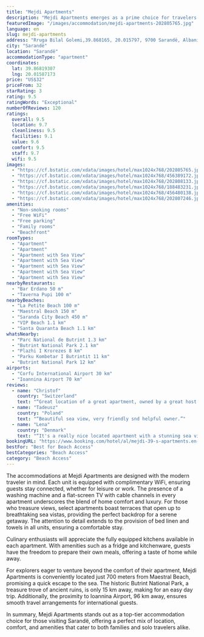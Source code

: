 ```yaml
---
title: "Mejdi Apartments"
description: "Mejdi Apartments emerges as a prime choice for travelers seeking the perfect blend of comfort and convenience in Sarandë, Vlorë County."
featuredImage: "/images/accommodation/mejdi-apartments-202805765.jpg"
language: en
slug: mejdi-apartments
address: "Rruga Bilal Golemi,39.868165, 20.015797, 9700 Sarandë, Albania"
city: "Sarandë"
location: "Sarandë"
accommodationType: "apartment"
coordinates:
  lat: 39.86819307
  lng: 20.01587173
price: "US$32"
priceFrom: 32
starRating: 3
rating: 9.5
ratingWords: "Exceptional"
numberOfReviews: 120
ratings:
  overall: 9.5
  location: 9.7
  cleanliness: 9.5
  facilities: 9.1
  value: 9.6
  comfort: 9.5
  staff: 9.7
  wifi: 9.5
images:
  - "https://cf.bstatic.com/xdata/images/hotel/max1024x768/202805765.jpg?k=381ec6142dbb6757e1440cdd8fd4803161c18361051e8bd0a00e4c4f84f15349&o=&hp=1"
  - "https://cf.bstatic.com/xdata/images/hotel/max1024x768/456389172.jpg?k=58a1111553762b05056f564979fe7a70b702957550cae5bdc396db7950578633&o=&hp=1"
  - "https://cf.bstatic.com/xdata/images/hotel/max1024x768/202808133.jpg?k=5d07dd8068ef1aa243d4f7b9accade0e17c3758267f48319106b33363926d187&o=&hp=1"
  - "https://cf.bstatic.com/xdata/images/hotel/max1024x768/188483231.jpg?k=1b00b395b95a2823c0b0fae582be4bc0d767d49728366769fb03781d8849c44c&o=&hp=1"
  - "https://cf.bstatic.com/xdata/images/hotel/max1024x768/456480138.jpg?k=869efdc69d0981d8c54c3e641595dd2441eec3c9c4f711f8d3d3289bbad2db20&o=&hp=1"
  - "https://cf.bstatic.com/xdata/images/hotel/max1024x768/202807246.jpg?k=205ac177289e2eead74148fa1a02bb3a240decc2713d715cc8c0b82bf7e167bc&o=&hp=1"
amenities:
  - "Non-smoking rooms"
  - "Free WiFi"
  - "Free parking"
  - "Family rooms"
  - "Beachfront"
roomTypes:
  - "Apartment"
  - "Apartment"
  - "Apartment with Sea View"
  - "Apartment with Sea View"
  - "Apartment with Sea View"
  - "Apartment with Sea View"
  - "Apartment with Sea View"
nearbyRestaurants:
  - "Bar Erdano 50 m"
  - "Taverna Pupi 100 m"
nearbyBeaches:
  - "La Petite Beach 100 m"
  - "Maestral Beach 150 m"
  - "Saranda City Beach 450 m"
  - "VIP Beach 1.1 km"
  - "Santa Quaranta Beach 1.1 km"
whatsNearby:
  - "Parc National de Butrint 1.3 km"
  - "Butrint National Park 2.1 km"
  - "Plazhi I Krorezes 8 km"
  - "Parku Kombetar I Butrintit 11 km"
  - "Butrint National Park 12 km"
airports:
  - "Corfu International Airport 30 km"
  - "Ioannina Airport 70 km"
reviews:
  - name: "Christof"
    country: "Switzerland"
    text: "“Great location of a great apartment, owned by a great host :-) Anytime again.”"
  - name: "Tadeusz"
    country: "Poland"
    text: "“Beautiful sea view, very friendly snd helpful owner.”"
  - name: "Lena"
    country: "Denmark"
    text: "“It's a really nice located apartment with a stunning sea view from the balcony. Super safe carparking, as it's next to the apartment complex and protected by a gate + hidden from the street.”"
bookingURL: "https://www.booking.com/hotel/al/mejdi-39-s-apartments.en-gb.html?aid=8035640"
bestFor: "Best for Beach Access"
bestCategories: "Beach Access"
category: "Beach Access"
---
```


The accommodations at Mejdi Apartments are designed with the modern traveler in mind. Each unit is equipped with complimentary WiFi, ensuring guests stay connected, whether for leisure or work. The presence of a washing machine and a flat-screen TV with cable channels in every apartment underscores the blend of home comfort and luxury. For those who treasure views, select apartments boast terraces that open up to breathtaking sea vistas, providing the perfect backdrop for a serene getaway. The attention to detail extends to the provision of bed linen and towels in all units, ensuring a comfortable stay.

Culinary enthusiasts will appreciate the fully equipped kitchens available in each apartment. With amenities such as a fridge and kitchenware, guests have the freedom to prepare their own meals, offering a taste of home while away.

For explorers eager to venture beyond the comfort of their apartment, Mejdi Apartments is conveniently located just 700 meters from Maestral Beach, promising a quick escape to the sea. The historic Butrint National Park, a treasure trove of ancient ruins, is only 15 km away, making for an easy day trip. Additionally, the proximity to Ioannina Airport, 96 km away, ensures smooth travel arrangements for international guests.

In summary, Mejdi Apartments stands out as a top-tier accommodation choice for those visiting Sarandë, offering a perfect mix of location, comfort, and amenities that cater to both families and solo travelers alike.